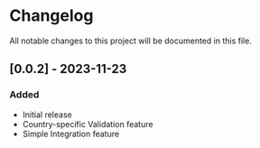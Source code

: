 # Changelog

All notable changes to this project will be documented in this file.

## [0.0.2] - 2023-11-23

### Added

- Initial release
- Country-specific Validation feature
- Simple Integration feature